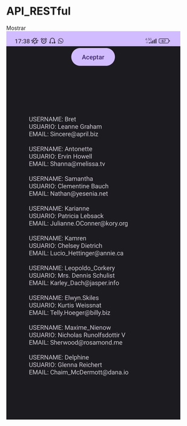 # API_RESTful
Mostrar
![Mostrar](https://github.com/kbeltrane/ImagenesApps/blob/df6c840d41057ef1011a67d74b3bd2b5787cfdb8/WhatsApp%20Image%202023-07-17%20at%2018.36.28%20(2).jpeg)

